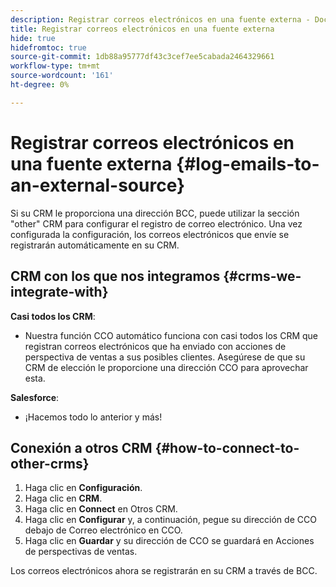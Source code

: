 ```yaml
---
description: Registrar correos electrónicos en una fuente externa - Documentos de Marketo - Documentación del producto
title: Registrar correos electrónicos en una fuente externa
hide: true
hidefromtoc: true
source-git-commit: 1db88a95777df43c3cef7ee5cabada2464329661
workflow-type: tm+mt
source-wordcount: '161'
ht-degree: 0%

---
```


# Registrar correos electrónicos en una fuente externa {#log-emails-to-an-external-source}

Si su CRM le proporciona una dirección BCC, puede utilizar la sección &quot;other&quot; CRM para configurar el registro de correo electrónico. Una vez configurada la configuración, los correos electrónicos que envíe se registrarán automáticamente en su CRM.

## CRM con los que nos integramos {#crms-we-integrate-with}

**Casi todos los CRM**:

* Nuestra función CCO automático funciona con casi todos los CRM que registran correos electrónicos que ha enviado con acciones de perspectiva de ventas a sus posibles clientes. Asegúrese de que su CRM de elección le proporcione una dirección CCO para aprovechar esta.

**Salesforce**:

* ¡Hacemos todo lo anterior y más!

## Conexión a otros CRM {#how-to-connect-to-other-crms}

1. Haga clic en **Configuración**.
1. Haga clic en **CRM**.
1. Haga clic en **Connect** en Otros CRM.
1. Haga clic en **Configurar** y, a continuación, pegue su dirección de CCO debajo de Correo electrónico en CCO.
1. Haga clic en **Guardar** y su dirección de CCO se guardará en Acciones de perspectivas de ventas.

Los correos electrónicos ahora se registrarán en su CRM a través de BCC.
